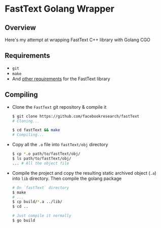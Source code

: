 # FastText Golang Wrapper

## Overview

Here's my attempt at wrapping FastText C++ library with Golang CGO

## Requirements

- `git`
- `make`
- And [other requirements](https://github.com/facebookresearch/fastText/#requirements) for the FastText library

## Compiling

- Clone the `FastText` git repository & compile it

    ```Bash
    $ git clone https://github.com/facebookresearch/fastText
    # Cloning...

    $ cd fastText && make
    # Compiling...
    ```

- Copy all the `.o` file into `fastText/obj` directory

    ```Bash
    $ cp *.o path/to/fastText/obj/
    $ ls path/to/fastText/obj/
    ... # All the object file
    ```

- Compile the project and copy the resulting static archived object (`.a`) into `lib` directory. Then compile the golang package

    ```Bash
    # On `fastText` directory
    $ make
    # ...
    $ cp build/*.a ../lib/
    $ cd ..

    # Just compile it normally
    $ go build
    ```